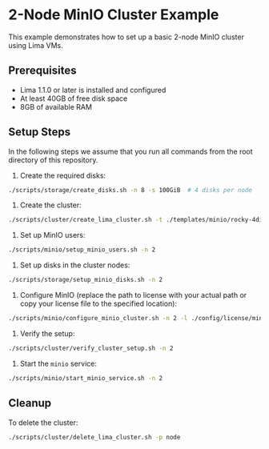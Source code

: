 # 2-Node MinIO Cluster Example

This example demonstrates how to set up a basic 2-node MinIO cluster using Lima VMs.

## Prerequisites

- Lima 1.1.0 or later is installed and configured
- At least 40GB of free disk space
- 8GB of available RAM

## Setup Steps

In the following steps we assume that you run all commands from the root directory of this repository.

1. Create the required disks:

```bash
./scripts/storage/create_disks.sh -n 8 -s 100GiB  # 4 disks per node
```

1. Create the cluster:

```bash
./scripts/cluster/create_lima_cluster.sh -t ./templates/minio/rocky-4disks.yaml -n 2 -d 4
```

1. Set up MinIO users:

```bash
./scripts/minio/setup_minio_users.sh -n 2
```

1. Set up disks in the cluster nodes:

```bash
./scripts/storage/setup_minio_disks.sh -n 2
```

1. Configure MinIO (replace the path to license with your actual path or copy your license file to the specified location):

```bash
./scripts/minio/configure_minio_cluster.sh -n 2 -l ./config/license/minio.license -e ./config/env/aistor_env_4disks_2nodes
```

1. Verify the setup:

```bash
./scripts/cluster/verify_cluster_setup.sh -n 2
```

1. Start the `minio` service:

```bash
./scripts/minio/start_minio_service.sh -n 2
```

## Cleanup

To delete the cluster:

```bash
./scripts/cluster/delete_lima_cluster.sh -p node
```
